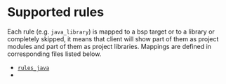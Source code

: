 # Supported rules

Each rule (e.g. `java_library`) is mapped to a bsp target or to a library or completely skipped, it means that client will show part of them as project modules and part of them as project libraries. Mappings are defined in corresponding files listed below.

- [`rules_java`](RULES_JAVA.md)
- 